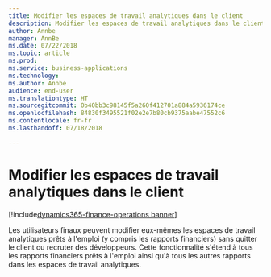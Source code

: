 ```yaml
---
title: Modifier les espaces de travail analytiques dans le client
description: Modifier les espaces de travail analytiques dans le client
author: Annbe
manager: AnnBe
ms.date: 07/22/2018
ms.topic: article
ms.prod: 
ms.service: business-applications
ms.technology: 
ms.author: Annbe
audience: end-user
ms.translationtype: HT
ms.sourcegitcommit: 0b40bb3c98145f5a260f412701a884a5936174ce
ms.openlocfilehash: 84830f3495521f02e2e7b80cb9375aabe47552c6
ms.contentlocale: fr-fr
ms.lasthandoff: 07/18/2018

---
```

#  <a name="edit-analytical-workspaces-in-the-client"></a>Modifier les espaces de travail analytiques dans le client

[!include[dynamics365-finance-operations banner](../includes/dynamics365-finance-operations.md)]



Les utilisateurs finaux peuvent modifier eux-mêmes les espaces de travail analytiques prêts à l'emploi (y compris les rapports financiers) sans quitter le client ou recruter des développeurs. Cette fonctionnalité s'étend à tous les rapports financiers prêts à l'emploi ainsi qu'à tous les autres rapports dans les espaces de travail analytiques.

